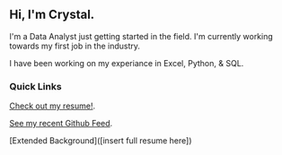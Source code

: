 ## Hi, I'm Crystal. 

I'm a Data Analyst just getting started in the field. I'm currently working towards my first job in the industry. 

I have been working on my experiance in Excel, Python, & SQL.

### Quick Links

[Check out my resume!](https://guides.github.com/features/mastering-markdown).

[See my recent Github Feed](https://github.com/Crystal-Whitehead).

[Extended Background]([insert full resume here])
